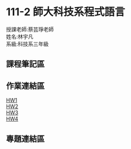 # 111-2 師大科技系程式語言
授課老師:蔡芸琤老師  
姓名:林宇凡  
系級:科技系三年級  


## 課程筆記區
## 作業連結區
[HW1](https://github.com/flin1206/PL/blob/main/HW1/Untitled.ipynb)  
[HW2](https://github.com/flin1206/PL/blob/main/HW2/HW2.ipynb)  
[HW3](https://github.com/flin1206/PL/blob/main/HW3/a.ipynb)  
[HW4](https://github.com/flin1206/PL/blob/main/HW4/a.ipynb)
## 專題連結區
